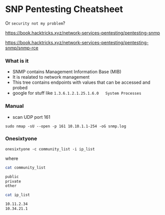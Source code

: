 # SNP Pentesting Cheatsheet

Or `security not my problem`?

https://book.hacktricks.xyz/network-services-pentesting/pentesting-snmp

https://book.hacktricks.xyz/network-services-pentesting/pentesting-snmp/snmp-rce

### What is it

* SNMP contains Management Information Base (MIB) 
* It is realated to network management
* This tree contains endpoints with values that can be accessed and probed
* google for stuff like `1.3.6.1.2.1.25.1.6.0	System Processes`

### Manual

* scan UDP port 161

`sudo nmap -sU --open -p 161 10.10.1.1-254 -oG snmp.log`

### Onesixtyone

`onesixtyone -c community_list -i ip_list`

where 

```bash
cat community_list 

public
private
other
```

```bash
cat ip_list 

10.11.2.34
10.34.21.1
```
